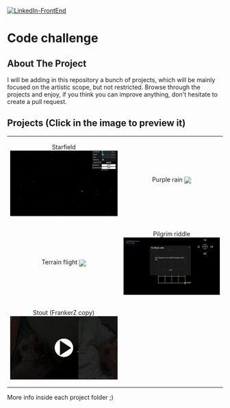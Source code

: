 [![LinkedIn-FrontEnd][linkedin-shield]][linkedin-url-1]

# Code challenge

<!--
<p align="center">
  <p align="center">
    <a href="https://toshiuk.github.io/code-challenge/starfield/">View project</a>
  </p>
</p>

<p align="center">
  <img align="center" src="example.gif" />
</p> -->

<!-- ABOUT THE PROJECT -->

## About The Project

I will be adding in this repository a bunch of projects, which will be mainly focused on the artistic scope, but not restricted. Browse through the projects and enjoy, if you think you can improve anything, don't hesitate to create a pull request.

## Projects (Click in the image to preview it)

|                                                                                                                                                          |                                                                                                                                                  |
| -------------------------------------------------------------------------------------------------------------------------------------------------------- | ------------------------------------------------------------------------------------------------------------------------------------------------ |
| <p align="center">Starfield [<img align="center" src="./starfield/example.gif" />](https://toshiuk.github.io/code-challenge/starfield/)</p>              | <p align="center">Purple rain [<img align="center"  src="./purplerain/example.gif" />](https://toshiuk.github.io/code-challenge/purplerain/)</p> |
| <p align="center">Terrain flight [<img align="center" src="./terrainFlight/example.gif" />](https://toshiuk.github.io/code-challenge/terrainFlight/)</p> | <p align="center"> Pilgrim riddle [<img align="center"  src="./pilgrim/example.gif" />](https://toshiuk.github.io/code-challenge/pilgrim/)</p>   |
| <p align="center"> Stout (FrankerZ copy) [<img align="center" src="./stout/example.gif" />](https://toshiuk.github.io/code-challenge/stout/)</p>         |                                                                                                                                                  |

More info inside each project folder ;)

<!-- MARKDOWN LINKS & IMAGES -->

[linkedin-shield]: https://img.shields.io/badge/-LinkedIn-black.svg?style=flat-square&logo=linkedin&colorB=555
[linkedin-url-1]: https://linkedin.com/in/flaviotoshiukhjr
